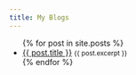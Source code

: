 ```yaml
---
title: My Blogs
---
```


<ul>
  {% for post in site.posts %}
  <li>
    <a href="{{ post.url }}">{{ post.title }}</a>
    <small>{{ post.excerpt }}</small>
  </li>
  {% endfor %}
</ul>

